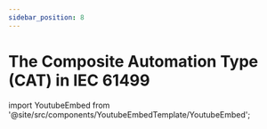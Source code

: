 ```yaml
---
sidebar_position: 8
---
```


# The Composite Automation Type (CAT) in IEC 61499

import YoutubeEmbed from '@site/src/components/YoutubeEmbedTemplate/YoutubeEmbed';

<div className="App">
      <YoutubeEmbed embedId="3aZn9e3ZYog" />
</div>
